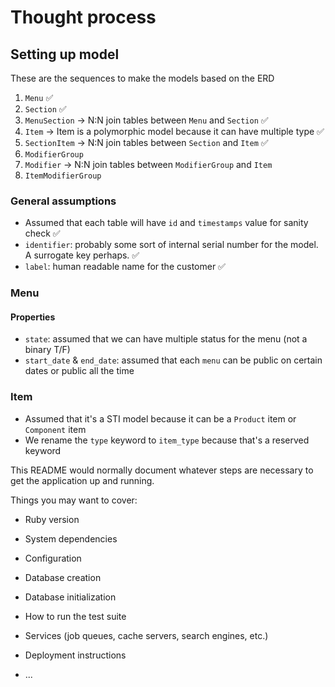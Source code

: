 # Thought process

## Setting up model

These are the sequences to make the models based on the ERD

1. `Menu` ✅
2. `Section` ✅
3. `MenuSection` -> N:N join tables between `Menu` and `Section` ✅
4. `Item` -> Item is a polymorphic model because it can have multiple type ✅
5. `SectionItem` -> N:N join tables between `Section` and `Item` ✅
6. `ModifierGroup`
7. `Modifier` -> N:N join tables between `ModifierGroup` and `Item`
8. `ItemModifierGroup`

### General assumptions

- Assumed that each table will have `id` and `timestamps` value for sanity check ✅
- `identifier`: probably some sort of internal serial number for the model. A surrogate key perhaps. ✅
- `label`: human readable name for the customer ✅

### Menu

#### Properties

- `state`: assumed that we can have multiple status for the menu (not a binary T/F)
- `start_date` & `end_date`: assumed that each `menu` can be public on certain dates or public all the time

### Item

- Assumed that it's a STI model because it can be a `Product` item or `Component` item
- We rename the `type` keyword to `item_type` because that's a reserved keyword

This README would normally document whatever steps are necessary to get the
application up and running.

Things you may want to cover:

- Ruby version

- System dependencies

- Configuration

- Database creation

- Database initialization

- How to run the test suite

- Services (job queues, cache servers, search engines, etc.)

- Deployment instructions

- ...
